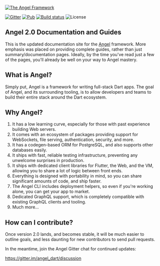 [![The Angel Framework](https://angel-dart.github.io/assets/images/logo.png)](https://angel-dart.github.io)

[![Gitter](https://img.shields.io/gitter/room/nwjs/nw.js.svg)](https://gitter.im/angel_dart/discussion) [![Pub](https://img.shields.io/pub/v/angel_framework.svg)](https://pub.dartlang.org/packages/angel_framework) [![Build status](https://travis-ci.org/angel-dart/framework.svg?branch=master)](https://travis-ci.org/angel-dart/framework) ![License](https://img.shields.io/github/license/angel-dart/framework.svg)

## Angel 2.0 Documentation and Guides
This is the updated documentation site for the
[Angel](https://angel-dart.github.io) framework. More
emphasis was placed on providing complete guides, rather
than just summary/documentation pages. Ideally, by the time
you've read just a few of the pages, you'll already be well on
your way to Angel mastery.

## What is Angel?
Simply put, Angel is a framework for writing full-stack Dart
apps. The goal of Angel, and its surrounding tooling, is
to allow developers and teams to build their entire stack
around the Dart ecosystem.

## Why Angel?
1. It has a low learning curve, especially for those with
past experience building Web servers.
2. It comes with an ecosystem of packages providing support
for WebSockets, file serving, authentication, security,
and more.
3. It has a codegen-based ORM for PostgreSQL, and also
supports other databases easily.
4. It ships with fast, reliable testing infrastructure,
preventing any unwelcome surprises in production.
5. It ships with dedicated client libraries for Flutter,
the Web, and the VM, allowing you to share a lot of logic
between front ends.
6. Everything is designed with portability in mind, so you
can share significant amounts of code, and ship faster.
7. The Angel CLI includes deployment helpers, so even if
you're working alone, you can get your app to market.
8. Dedicated GraphQL support, which is completely compatible
with existing GraphQL clients and tooling.
9. Much more...

## How can I contribute?
Once version 2.0 lands, and becomes stable, it will be
much easier to outline goals, and less daunting for new
contributors to send pull requests.

In the meantime, join the Angel Gitter chat for
continued updates:

https://gitter.im/angel_dart/discussion